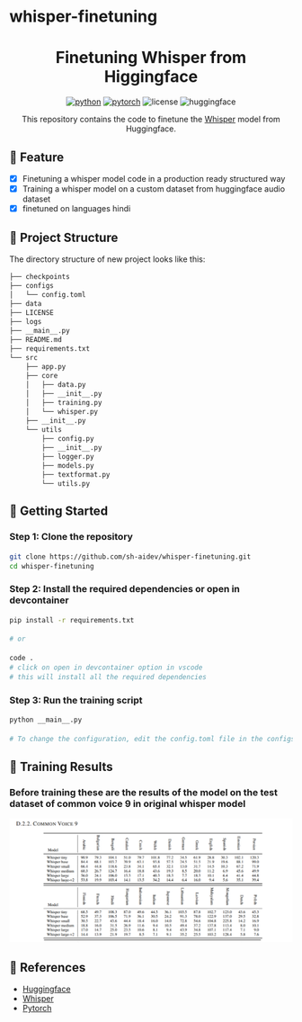 # whisper-finetuning

<div align="center">

# Finetuning Whisper from Higgingface

[![python](https://img.shields.io/badge/-Python_%7C_3.10-blue?logo=python&logoColor=white)](https://github.com/pre-commit/pre-commit)
[![pytorch](https://img.shields.io/badge/PyTorch_2.0+-ee4c2c?logo=pytorch&logoColor=white)](https://pytorch.org/get-started/locally/)
![license](https://img.shields.io/badge/License-MIT-green?logo=mit&logoColor=white)
![huggingface](https://img.shields.io/badge/Huggingface-Transformers-ff0066?logo=huggingface&logoColor=yellow)

This repository contains the code to finetune the [Whisper](https://huggingface.co/transformers/model_doc/whisper.html) model from Huggingface.
</div>

## 📌 Feature
- [x] Finetuning a whisper model code in a production ready structured way
- [x] Training a whisper model on a custom dataset from huggingface audio dataset
- [x] finetuned on languages hindi

## 📁  Project Structure
The directory structure of new project looks like this:

```
├── checkpoints
├── configs
│   └── config.toml
├── data
├── LICENSE
├── logs
├── __main__.py
├── README.md
├── requirements.txt
└── src
    ├── app.py
    ├── core
    │   ├── data.py
    │   ├── __init__.py
    │   ├── training.py
    │   └── whisper.py
    ├── __init__.py
    └── utils
        ├── config.py
        ├── __init__.py
        ├── logger.py
        ├── models.py
        ├── textformat.py
        └── utils.py
```
## 🚀 Getting Started
### Step 1: Clone the repository
```bash
git clone https://github.com/sh-aidev/whisper-finetuning.git
cd whisper-finetuning
```

### Step 2: Install the required dependencies or open in devcontainer
```bash
pip install -r requirements.txt

# or

code .
# click on open in devcontainer option in vscode
# this will install all the required dependencies

```

### Step 3: Run the training script
```bash
python __main__.py

# To change the configuration, edit the config.toml file in the configs directory
```

## 📝  Training Results

### Before training these are the results of the model on the test dataset of common voice 9 in original whisper model

![before](./images/whisper_result.png)

<!-- ### After training on the common voice 17 dataset -->



## 📜  References
- [Huggingface](https://huggingface.co/)
- [Whisper](https://huggingface.co/transformers/model_doc/whisper.html)
- [Pytorch](https://pytorch.org/)